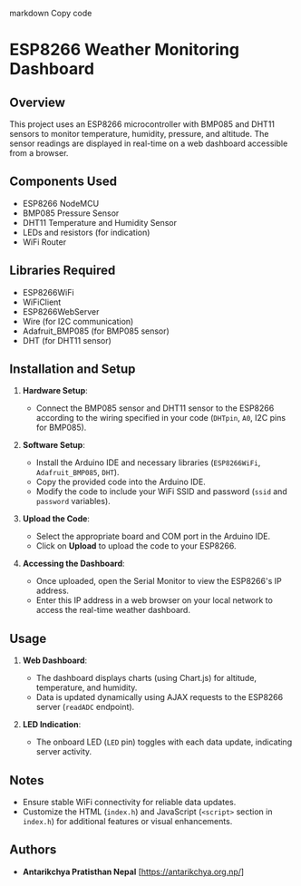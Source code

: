 markdown
Copy code
# ESP8266 Weather Monitoring Dashboard

## Overview

This project uses an ESP8266 microcontroller with BMP085 and DHT11 sensors to monitor temperature, humidity, pressure, and altitude. The sensor readings are displayed in real-time on a web dashboard accessible from a browser.

## Components Used

- ESP8266 NodeMCU
- BMP085 Pressure Sensor
- DHT11 Temperature and Humidity Sensor
- LEDs and resistors (for indication)
- WiFi Router

## Libraries Required

- ESP8266WiFi
- WiFiClient
- ESP8266WebServer
- Wire (for I2C communication)
- Adafruit_BMP085 (for BMP085 sensor)
- DHT (for DHT11 sensor)

## Installation and Setup

1. **Hardware Setup**:
   - Connect the BMP085 sensor and DHT11 sensor to the ESP8266 according to the wiring specified in your code (`DHTpin`, `A0`, I2C pins for BMP085).

2. **Software Setup**:
   - Install the Arduino IDE and necessary libraries (`ESP8266WiFi`, `Adafruit_BMP085`, `DHT`).
   - Copy the provided code into the Arduino IDE.
   - Modify the code to include your WiFi SSID and password (`ssid` and `password` variables).

3. **Upload the Code**:
   - Select the appropriate board and COM port in the Arduino IDE.
   - Click on **Upload** to upload the code to your ESP8266.

4. **Accessing the Dashboard**:
   - Once uploaded, open the Serial Monitor to view the ESP8266's IP address.
   - Enter this IP address in a web browser on your local network to access the real-time weather dashboard.

## Usage

1. **Web Dashboard**:
   - The dashboard displays charts (using Chart.js) for altitude, temperature, and humidity.
   - Data is updated dynamically using AJAX requests to the ESP8266 server (`readADC` endpoint).

2. **LED Indication**:
   - The onboard LED (`LED` pin) toggles with each data update, indicating server activity.

## Notes

- Ensure stable WiFi connectivity for reliable data updates.
- Customize the HTML (`index.h`) and JavaScript (`<script>` section in `index.h`) for additional features or visual enhancements.


## Authors

- **Antarikchya Pratisthan Nepal** [https://antarikchya.org.np/]
